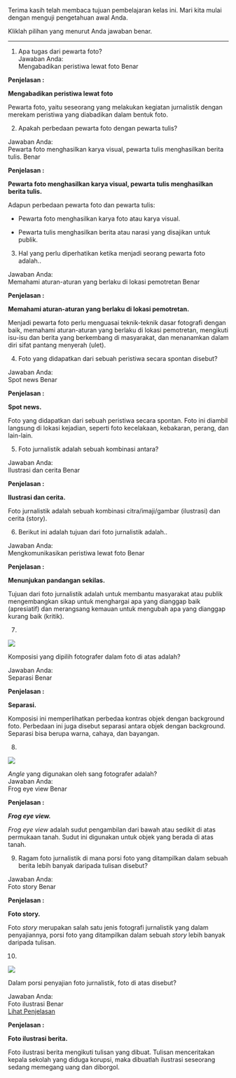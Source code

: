 Terima kasih telah membaca tujuan pembelajaran kelas ini. Mari kita mulai dengan menguji pengetahuan awal Anda.

Kliklah pilihan yang menurut Anda jawaban benar. 

---

1. Apa tugas dari pewarta foto?  
Jawaban Anda:  
Mengabadikan peristiwa lewat foto Benar  

**Penjelasan :**  

**Mengabadikan peristiwa lewat foto**  

Pewarta foto, yaitu seseorang yang melakukan kegiatan jurnalistik dengan merekam peristiwa yang diabadikan dalam bentuk foto.  
  
  

2. Apakah perbedaan pewarta foto dengan pewarta tulis?

  
Jawaban Anda:  
Pewarta foto menghasilkan karya visual, pewarta tulis menghasilkan berita tulis. Benar  

**Penjelasan :**  

**Pewarta foto menghasilkan karya visual, pewarta tulis menghasilkan berita tulis.**

Adapun perbedaan pewarta foto dan pewarta tulis:  

- Pewarta foto menghasilkan karya foto atau karya visual.

- Pewarta tulis menghasilkan berita atau narasi yang disajikan untuk publik.

  
  
  

3. Hal yang perlu diperhatikan ketika menjadi seorang pewarta foto adalah..

  
Jawaban Anda:  
Memahami aturan-aturan yang berlaku di lokasi pemotretan Benar  

**Penjelasan :**  

**Memahami aturan-aturan yang berlaku di lokasi pemotretan.**

Menjadi pewarta foto perlu menguasai teknik-teknik dasar fotografi dengan baik, memahami aturan-aturan yang berlaku di lokasi pemotretan, mengikuti isu-isu dan berita yang berkembang di masyarakat, dan menanamkan dalam diri sifat pantang menyerah (ulet).

  

  

4. Foto yang didapatkan dari sebuah peristiwa secara spontan disebut?

  

  
Jawaban Anda:  
Spot news Benar  

**Penjelasan :**  

**Spot news.**

Foto yang didapatkan dari sebuah peristiwa secara spontan. Foto ini diambil langsung di lokasi kejadian, seperti foto kecelakaan, kebakaran, perang, dan lain-lain.  

  

5. Foto jurnalistik adalah sebuah kombinasi antara?

  
Jawaban Anda:  
Ilustrasi dan cerita Benar  

**Penjelasan :**  

**Ilustrasi dan cerita.**  

Foto jurnalistik adalah sebuah kombinasi citra/imaji/gambar (ilustrasi) dan cerita (story).

  
  

6. Berikut ini adalah tujuan dari foto jurnalistik adalah..

  
Jawaban Anda:  
Mengkomunikasikan peristiwa lewat foto Benar  

**Penjelasan :**  

**Menunjukan pandangan sekilas.**  

Tujuan dari foto jurnalistik adalah untuk membantu masyarakat atau publik mengembangkan sikap untuk menghargai apa yang dianggap baik (apresiatif) dan merangsang kemauan untuk mengubah apa yang dianggap kurang baik (kritik).

  

7.

![](https://s3-ap-southeast-1.amazonaws.com/tempoinstitute/file//Separasi.png)  

Komposisi yang dipilih fotografer dalam foto di atas adalah?

  
Jawaban Anda:  
Separasi Benar  

**Penjelasan :**  

**Separasi.**

Komposisi ini memperlihatkan perbedaa kontras objek dengan background foto. Perbedaan ini juga disebut separasi antara objek dengan background. Separasi bisa berupa warna, cahaya, dan bayangan.  

  
  
  

8.

![](https://s3-ap-southeast-1.amazonaws.com/tempoinstitute/file//Frog%20Eye%20View.png)  

_Angle_ yang digunakan oleh sang fotografer adalah?   
Jawaban Anda:  
Frog eye view Benar  

**Penjelasan :**  

_**Frog eye view.**_

_Frog eye view_ adalah sudut pengambilan dari bawah atau sedikit di atas permukaan tanah. Sudut ini digunakan untuk objek yang berada di atas tanah.  

  
  
  

9. Ragam foto jurnalistik di mana porsi foto yang ditampilkan dalam sebuah berita lebih banyak daripada tulisan disebut?

  
Jawaban Anda:  
Foto story Benar  

**Penjelasan :**  

**Foto story.**

Foto _story_ merupakan salah satu jenis fotografi jurnalistik yang dalam penyajiannya, porsi foto yang ditampilkan dalam sebuah _story_ lebih banyak daripada tulisan.

  

  
  

10.

![](https://s3-ap-southeast-1.amazonaws.com/tempoinstitute/file//Foto%203.png)  

Dalam porsi penyajian foto jurnalistik, foto di atas disebut?

  
Jawaban Anda:  
Foto ilustrasi Benar  
[Lihat Penjelasan](https://tempoinstitute.com/kelas-online/pp143711/p804/c2324/t8518#collapseAnweredTempo10)

**Penjelasan :**  

**Foto ilustrasi berita.**

Foto ilustrasi berita mengikuti tulisan yang dibuat. Tulisan menceritakan kepala sekolah yang diduga korupsi, maka dibuatlah ilustrasi seseorang sedang memegang uang dan diborgol.